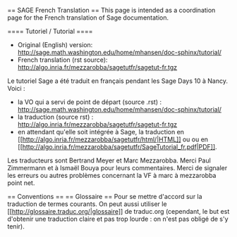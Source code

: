== SAGE French Translation ==
This page is intended as a coordination page for the French translation of Sage documentation.

==== Tutoriel / Tutorial ====

 * Original (English) version: http://sage.math.washington.edu/home/mhansen/doc-sphinx/tutorial/
 * French translation (rst source): http://algo.inria.fr/mezzarobba/sagetutfr/sagetut-fr.tgz

Le tutoriel Sage a été traduit en français pendant les Sage Days 10 à Nancy. Voici :
 * la VO qui a servi de point de départ (source .rst) : http://sage.math.washington.edu/home/mhansen/doc-sphinx/tutorial/
 * la traduction (source rst) : http://algo.inria.fr/mezzarobba/sagetutfr/sagetut-fr.tgz
 * en attendant qu'elle soit intégrée à Sage, la traduction en  [[http://algo.inria.fr/mezzarobba/sagetutfr/html/|HTML]] ou ou en [[http://algo.inria.fr/mezzarobba/sagetutfr/SageTutorial_fr.pdf|PDF]].

Les traducteurs sont Bertrand Meyer et Marc Mezzarobba. Merci Paul Zimmermann et à Ismaël Bouya pour leurs commentaires. Merci de signaler les erreurs ou autres problèmes concernant la VF à marc à mezzarobba point net.

== Conventions ==
== Glossaire ==
Pour se mettre d'accord sur la traduction de termes courants. On peut aussi utiliser le [[http://glossaire.traduc.org/|glossaire]] de traduc.org (cependant, le but est d'obtenir une traduction claire et pas trop lourde : on n'est pas obligé de s'y tenir).
